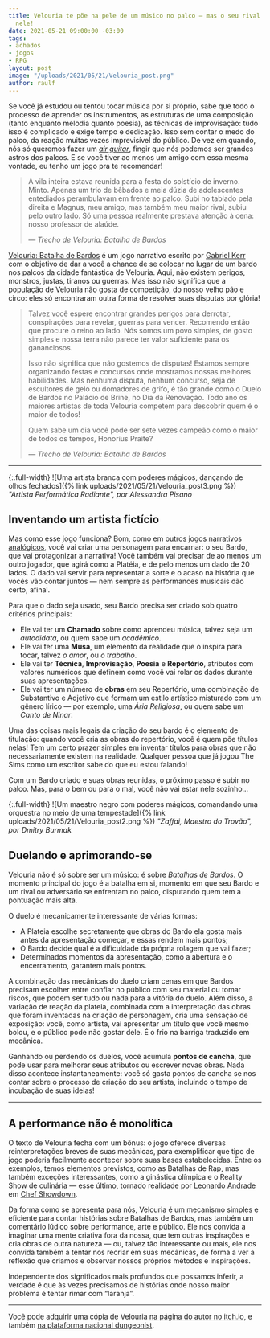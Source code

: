 ```yaml
---
title: Velouria te põe na pele de um músico no palco — mas o seu rival também está
  nele!
date: 2021-05-21 09:00:00 -03:00
tags:
- achados
- jogos
- RPG
layout: post
image: "/uploads/2021/05/21/Velouria_post.png"
author: raulf
---
```


Se você já estudou ou tentou tocar música por si próprio, sabe que todo o processo de aprender os instrumentos, as estruturas de uma composição (tanto enquanto melodia quanto poesia), as técnicas de improvisação: tudo isso é complicado e exige tempo e dedicação. Isso sem contar o medo do palco, da reação muitas vezes imprevisível do público. De vez em quando, nós só queremos fazer um _[air guitar](https://pt.wikipedia.org/wiki/Air_guitar)_, fingir que nós podemos ser grandes astros dos palcos. E se você tiver ao menos um amigo com essa mesma vontade, eu tenho um jogo pra te recomendar!

>A vila inteira estava reunida para a festa do solstício de inverno. Minto. Apenas um trio de bêbados e meia dúzia de adolescentes entediados perambulavam em frente ao palco. Subi no tablado pela direita e Magnus, meu amigo, mas também meu maior rival, subiu pelo outro lado. Só uma pessoa realmente prestava atenção à cena: nosso professor de alaúde.
>
> <cite>— Trecho de Velouria: Batalha de Bardos</cite>

[Velouria: Batalha de Bardos](https://www.dungeonist.com/marketplace/product/velouria/) é um jogo narrativo escrito por [Gabriel Kerr](https://twitter.com/GaboKerr) com o objetivo de dar a você a chance de se colocar no lugar de um bardo nos palcos da cidade fantástica de Velouria. Aqui, não existem perigos, monstros, justas, tiranos ou guerras. Mas isso não significa que a população de Velouria não gosta de competição, do nosso velho pão e circo: eles só encontraram outra forma de resolver suas disputas por glória!

>Talvez você espere encontrar grandes perigos para derrotar, conspirações para revelar, guerras para vencer. Recomendo então que procure o reino ao lado. Nós somos um povo simples, de gosto simples e nossa terra não parece ter valor suficiente para os gananciosos.
>
>Isso não significa que não gostemos de disputas! Estamos sempre organizando festas e concursos onde mostramos nossas melhores habilidades. Mas nenhuma disputa, nenhum concurso, seja de escultores de gelo ou domadores de grifo, é tão grande como o Duelo de Bardos no Palácio de Brine, no Dia da Renovação. Todo ano os maiores artistas de toda Velouria competem para descobrir quem é o maior de todos!
>
>Quem sabe um dia você pode ser sete vezes campeão como o maior de todos os tempos, Honorius Praite?
>
> <cite>— Trecho de Velouria: Batalha de Bardos</cite>

---

{:.full-width}
![Uma artista branca com poderes mágicos, dançando de olhos fechados]({% link uploads/2021/05/21/Velouria_post3.png %})
_"Artista Performática Radiante", por Alessandra Pisano_

## Inventando um artista fictício

Mas como esse jogo funciona? Bom, como em [outros jogos narrativos analógicos](https://paomortadela.com.br/2019/04/apocalypse-world-ajuda-a-desafiar-expectativas-sobre-rpg-de-mesa/), você vai criar uma personagem para encarnar: o seu Bardo, que vai protagonizar a narrativa! Você também vai precisar de ao menos um outro jogador, que agirá como a Platéia, e de pelo menos um dado de 20 lados. O dado vai servir para representar a sorte e o acaso na história que vocês vão contar juntos — nem sempre as performances musicais dão certo, afinal.

Para que o dado seja usado, seu Bardo precisa ser criado sob quatro critérios principais:
- Ele vai ter um **Chamado** sobre como aprendeu música, talvez seja um _autodidata_, ou quem sabe um _acadêmico_.
- Ele vai ter uma **Musa**, um elemento da realidade que o inspira para tocar, talvez _o amor_, ou _o trabalho_.
- Ele vai ter **Técnica**, **Improvisação**, **Poesia** e **Repertório**, atributos com valores numéricos que definem como você vai rolar os dados durante suas apresentações.
- Ele vai ter um número de **obras** em seu Repertório, uma combinação de Substantivo e Adjetivo que formam um estilo artístico misturado com um gênero lírico — por exemplo, uma _Ária Religiosa_, ou quem sabe um _Canto de Ninar_.

Uma das coisas mais legais da criação do seu bardo é o elemento de titulação: quando você cria as obras do repertório, você é quem põe títulos nelas! Tem um certo prazer simples em inventar títulos para obras que não necessariamente existem na realidade. Qualquer pessoa que já jogou The Sims como um escritor sabe do que eu estou falando!

Com um Bardo criado e suas obras reunidas, o próximo passo é subir no palco. Mas, para o bem ou para o mal, você não vai estar nele sozinho…

{:.full-width}
![Um maestro negro com poderes mágicos, comandando uma orquestra no meio de uma tempestade]({% link uploads/2021/05/21/Velouria_post2.png %})
_"Zaffai, Maestro do Trovão", por Dmitry Burmak_

## Duelando e aprimorando-se

Velouria não é só sobre ser um músico: é sobre _Batalhas de Bardos_. O momento principal do jogo é a batalha em si, momento em que seu Bardo e um rival ou adversário se enfrentam no palco, disputando quem tem a pontuação mais alta.

O duelo é mecanicamente interessante de várias formas:
- A Plateia escolhe secretamente que obras do Bardo ela gosta mais antes da apresentação começar, e essas rendem mais pontos;
- O Bardo decide qual é a dificuldade da própria rolagem que vai fazer;
- Determinados momentos da apresentação, como a abertura e o encerramento, garantem mais pontos.

A combinação das mecânicas do duelo criam cenas em que Bardos precisam escolher entre confiar no público com seu material ou tomar riscos, que podem ser tudo ou nada para a vitória do duelo. Além disso, a variação de reação da plateia, combinada com a interpretação das obras que foram inventadas na criação de personagem, cria uma sensação de exposição: você, como artista, vai apresentar um título que você mesmo bolou, e o público pode não gostar dele. É o frio na barriga traduzido em mecânica.

Ganhando ou perdendo os duelos, você acumula **pontos de cancha**, que pode usar para melhorar seus atributos ou escrever novas obras. Nada disso acontece instantaneamente: você só gasta pontos de cancha se nos contar sobre o processo de criação do seu artista, incluindo o tempo de incubação de suas ideias!

---

## A performance não é monolítica

O texto de Velouria fecha com um bônus: o jogo oferece diversas reinterpretações breves de suas mecânicas, para exemplificar que tipo de jogo poderia facilmente acontecer sobre suas bases estabelecidas. Entre os exemplos, temos elementos previstos, como as Batalhas de Rap, mas também exceções interessantes, como a ginástica olímpica e o Reality Show de culinária — esse último, tornado realidade por [Leonardo Andrade](https://leonalfr.itch.io/) em [Chef Showdown](https://leonalfr.itch.io/chefshowdown).

Da forma como se apresenta para nós, Velouria é um mecanismo simples e eficiente para contar histórias sobre Batalhas de Bardos, mas também um comentário lúdico sobre performance, arte e público. Ele nos convida a imaginar uma mente criativa fora da nossa, que tem outras inspirações e cria obras de outra natureza — ou, talvez tão interessante ou mais, ele nos convida também a tentar nos recriar em suas mecânicas, de forma a ver a reflexão que criamos e observar nossos próprios métodos e inspirações.

Independente dos significados mais profundos que possamos inferir, a verdade é que às vezes precisamos de histórias onde nosso maior problema é tentar rimar com “laranja”.

---

Você pode adquirir uma cópia de Velouria [na página do autor no itch.io](https://gabokerr.itch.io/velouria), e também [na plataforma nacional dungeonist](https://www.dungeonist.com/marketplace/product/velouria/).
